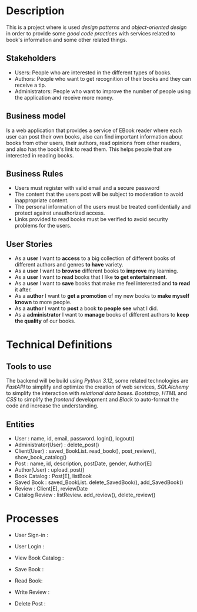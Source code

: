 # Description

This is a project where is used _design patterns_ and _object-oriented design_ in order to provide some _good code practices_ with services related to book's information and some other related things.

## Stakeholders

- Users: People who are interested in the different types of books.
- Authors: People who want to get recognition of their books and they can receive a tip.
- Administrators: People who want to improve the number of people using the application and receive more money.

## Business model

Is a web application that provides a service of EBook reader where each user can post their own books, also can find important information about books from other users, their authors, read opinions from other readers, and also has the book's link to read them. This helps people that are interested in reading books.

## Business Rules

- Users must register with valid email and a secure password
- The content that the users post will be subject to moderation to avoid inappropriate content.
- The personal information of the users must be treated confidentially and protect against unauthorized access.
- Links provided to read books must be verified to avoid security problems for the users.

## User Stories

- As a __user__ I want to __access__ to a big collection of different books of different authors and genres __to have__ variety.
- As a __user__ I want to __browse__ different books to __improve__ my learning.
- As a __user__ I want to __read__ books that I like __to get entertainment__.
- As a __user__ I want to __save__ books that make me feel interested and __to read__ it after.
- As a __author__ I want to __get a promotion__ of my new books to __make myself known__ to more people.
- As a __author__ I want to __post__ a book __to people see__ what I did.
- As a __administrator__ I want to __manage__ books of different authors to __keep the quality__ of our books.

# Technical Definitions

## Tools to use

 The backend will be build using _Python 3.12_, some related technologies are _FastAPI_ to simplify and optimize the creation of web services, _SQLAlchemy_  to simplify the interaction with _relational data bases_. _Bootstrap, HTML_ and _CSS_ to simplify the _frontend_ development and  _Black_ to auto-format the code and increase the understanding.
  
## Entities

- User : name, id, email, password. login(), logout()
- Administrator(User) : delete_post()
- Client(User) : saved_BookList. read_book(), post_review(), show_book_catalog()
- Post : name, id, description, postDate, gender, Author[E]
- Author(User) : upload_post()
- Book Catalog : Post[E], listBook
- Saved Book : saved_BookList. delete_SavedBook(), add_SavedBook()
- Review : Client[E], reviewDate
- Catalog Review : listReview. add_review(), delete_review()

# Processes
- User Sign-in :
  
- User Login :

- View Book Catalog :

- Save Book :

- Read Book: 

- Write Review :

- Delete Post :

   